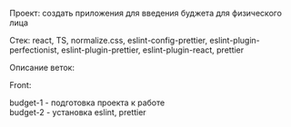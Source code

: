 Проект: создать приложения для введения буджета для физического лица

Стек: react, TS, normalize.css, eslint-config-prettier, eslint-plugin-perfectionist, eslint-plugin-prettier,
      eslint-plugin-react, prettier

Описание веток:

Front:

budget-1 - подготовка проекта к работе  
budget-2 - установка eslint, prettier